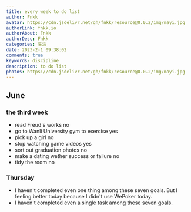 ```yaml
---
title: every week to do list
author: Fnkk
avatar: https://cdn.jsdelivr.net/gh/fnkk/resource@0.0.2/img/mayi.jpg
authorLink: fnkk.io
authorAbout: Fnkk
authorDesc: Fnkk
categories: 生活
date: 2023-2-1 09:38:02
comments: true
keywords: discipline
description: to do list
photos: https://cdn.jsdelivr.net/gh/fnkk/resource@0.0.2/img/mayi.jpg
---
```

## June
### the third week
- read Freud's works    no 
- go to Wanli University gym to exercise    yes
- pick up a girl    no 
- stop watching game videos     yes
- sort out graduation photos    no
- make a dating wether success or failure   no
- tidy the room     no
### Thursday
- I haven't completed even one thing among these seven goals.
But I feeling better today because I didn't use WePoker today.
- I haven't completed even a single task among these seven goals.
